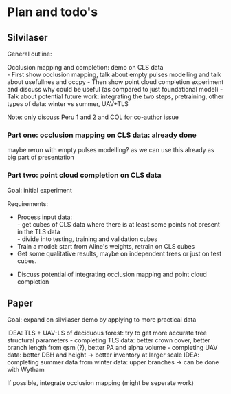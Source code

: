 # Plan and todo's

## Silvilaser

General outline:

Occlusion mapping and completion: demo on CLS data  
    - First show occlusion mapping, talk about empty pulses modelling and talk about usefullnes and occpy
    - Then show point cloud completion experiment and discuss why could be useful (as compared to just foundational model)
    - Talk about potential future work: integrating the two steps, pretraining, other types of data: winter vs summer, UAV+TLS

Note: only discuss Peru 1 and 2 and COL for co-author issue

### Part one: occlusion mapping on CLS data: already done

maybe rerun with empty pulses modelling? as we can use this already as big part of presentation

### Part two: point cloud completion on CLS data

Goal: initial experiment

Requirements:
 - Process input data:  
         - get cubes of CLS data where there is at least some points not present in the TLS data  
         - divide into testing, training and validation cubes
 - Train a model: start from Aline's weights, retrain on CLS cubes
 - Get some qualitative results, maybe on independent trees or just on test cubes.

+ Discuss potential of integrating occlusion mapping and point cloud completion

## Paper

Goal: expand on silvilaser demo by applying to more practical data

IDEA: TLS + UAV-LS of deciduous forest: try to get more accurate tree structural parameters
    - completing TLS data: better crown cover, better branch length from qsm (?), better PA and alpha volume
    - completing UAV data: better DBH and height -> better inventory at larger scale
IDEA: completing summer data from winter data: upper branches -> can be done with Wytham

If possible, integrate occlusion mapping (might be seperate work)